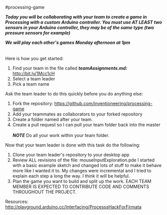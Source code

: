 #processing-game

***Today you will be collaborating with your team to create a game in Processing with a custom Arduino controller.  You must use AT LEAST two sensors in your Arduino controller, they may be of the same type (two pressure sensors for example)***  

***We will play each other's games Monday afternoon at 1pm***
<br /> <br /> <br />
Here is how you get started:
  1.  Find your team in the file called ***teamAssignments.md:*** http://bit.ly/1Mcc1cH
  2.  Select a team leader
  3.  Pick a team name

Ask the team leader to do this quickly before you do anything else:
  1.  Fork the repository: https://github.com/inventioneering/processing-game
  2.  Add your teammates as collaborators to your forked repository
  3.  Create a folder named after your team.
  4.  Create a pull request so I can pull your team folder back into the master     <br /><br /> 
 ***NOTE*** Do all your work within your team folder.


Now that your team leader is done with this task do the following:
  1.  Clone your team leader's repository to your desktop app
  2.  Review ALL revisions of the file: mouseInputExploration.pde  I started with a basic example sketch and changed lots of stuff to make it behave more like I wanted it to.  My changes were incremental and I tried to explain each step a long the way.  I think it will be helpful.
  3.  Plan the game you want to build and split up the work.  EACH TEAM MEMBER IS EXPECTED TO CONTRIBUTE CODE AND COMMENTS THROUGHOUT THE PROJECT.


Resources: http://playground.arduino.cc/Interfacing/ProcesssHackForFirmata
